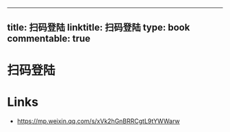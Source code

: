 
---
title: 扫码登陆
linktitle: 扫码登陆
type: book
commentable: true
---

# 扫码登陆

# Links

- https://mp.weixin.qq.com/s/xVk2hGnBRRCgtL9tYWWarw

    